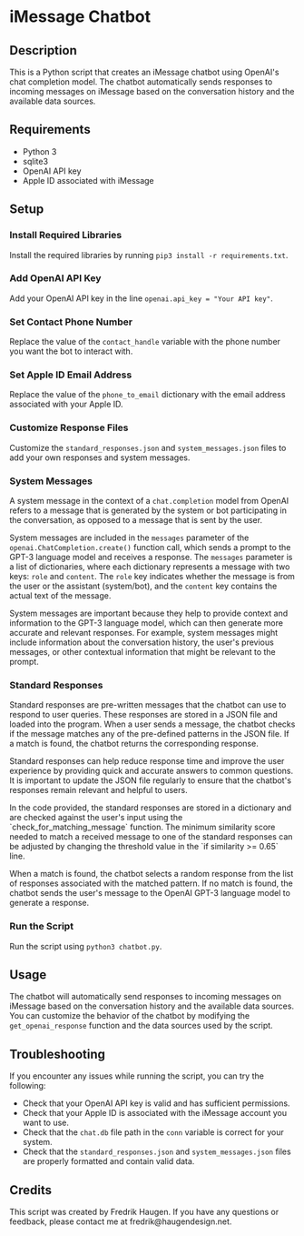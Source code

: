 
  <body>
    <h1>iMessage Chatbot</h1>
    <h2>Description</h2>
    <p>
      This is a Python script that creates an iMessage chatbot using OpenAI's
      chat completion model. The chatbot automatically sends responses to
      incoming messages on iMessage based on the conversation history and the
      available data sources.
    </p>
    <h2>Requirements</h2>
    <ul>
      <li>Python 3</li>
      <li>sqlite3</li>
      <li>OpenAI API key</li>
      <li>Apple ID associated with iMessage</li>
    </ul>
    <h2>Setup</h2>
    <h3>Install Required Libraries</h3>
    <p>
      Install the required libraries by running
      <code>pip3 install -r requirements.txt</code>.
    </p>
    <h3>Add OpenAI API Key</h3>
    <p>
      Add your OpenAI API key in the line
      <code>openai.api_key = "Your API key"</code>.
    </p>
    <h3>Set Contact Phone Number</h3>
    <p>
      Replace the value of the <code>contact_handle</code> variable with the
      phone number you want the bot to interact with.
    </p>
    <h3>Set Apple ID Email Address</h3>
    <p>
      Replace the value of the <code>phone_to_email</code> dictionary with the
      email address associated with your Apple ID.
    </p>
    <h3>Customize Response Files</h3>
    <p>
      Customize the <code>standard_responses.json</code> and
      <code>system_messages.json</code> files to add your own responses and
      system messages.
    </p>
    <h3>System Messages</h3>
    <p>A system message in the context of a <code>chat.completion</code> model from OpenAI refers to a message that is generated by the system or bot participating in the conversation, as opposed to a message that is sent by the user.</p>
    <p>System messages are included in the <code>messages</code> parameter of the <code>openai.ChatCompletion.create()</code> function call, which sends a prompt to the GPT-3 language model and receives a response. The <code>messages</code> parameter is a list of dictionaries, where each dictionary represents a message with two keys: <code>role</code> and <code>content</code>. The <code>role</code> key indicates whether the message is from the user or the assistant (system/bot), and the <code>content</code> key contains the actual text of the message.</p>
    <p>System messages are important because they help to provide context and information to the GPT-3 language model, which can then generate more accurate and relevant responses. For example, system messages might include information about the conversation history, the user's previous messages, or other contextual information that might be relevant to the prompt.</p>
    <h3>Standard Responses</h3>
    <p>Standard responses are pre-written messages that the chatbot can use to respond to user queries. These responses are stored in a JSON file and loaded into the program. When a user sends a message, the chatbot checks if the message matches any of the pre-defined patterns in the JSON file. If a match is found, the chatbot returns the corresponding response.</p>
    <p>Standard responses can help reduce response time and improve the user experience by providing quick and accurate answers to common questions. It is important to update the JSON file regularly to ensure that the chatbot's responses remain relevant and helpful to users.</p>
    <p>In the code provided, the standard responses are stored in a dictionary and are checked against the user's input using the `check_for_matching_message` function. The minimum similarity score needed to match a received message to one of the standard responses can be adjusted by changing the threshold value in the `if similarity >= 0.65` line.</p>
    <p>When a match is found, the chatbot selects a random response from the list of responses associated with the matched pattern. If no match is found, the chatbot sends the user's message to the OpenAI GPT-3 language model to generate a response.</p>
    <h3>Run the Script</h3>
    <p>Run the script using <code>python3 chatbot.py</code>.</p>
    <h2>Usage</h2>
    <p>
      The chatbot will automatically send responses to incoming messages on
      iMessage based on the conversation history and the available data sources.
      You can customize the behavior of the chatbot by modifying the
      <code>get_openai_response</code> function and the data sources used by the
      script.
    </p>
    <h2>Troubleshooting</h2>
    <p>
      If you encounter any issues while running the script, you can try the
      following:
    </p>
    <ul>
      <li>
        Check that your OpenAI API key is valid and has sufficient permissions.
      </li>
      <li>
        Check that your Apple ID is associated with the iMessage account you
        want to use.
      </li>
      <li>
        Check that the <code>chat.db</code> file path in the <code>conn</code>
        variable is correct for your system.
      </li>
      <li>
        Check that the <code>standard_responses.json</code> and
        <code>system_messages.json</code> files are properly formatted and
        contain valid data.
      </li>
    </ul>
    <h2>Credits</h2>
    <p>
      This script was created by Fredrik Haugen. If you have any questions or feedback, please contact me at fredrik@haugendesign.net.
    <p>
    </body>
